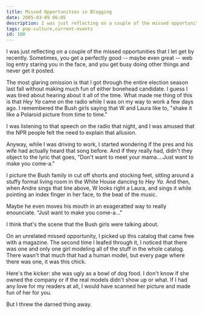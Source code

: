 ```yaml
---
title: Missed Opportunities in Blogging
date: 2005-03-09 06:05
description: I was just reflecting on a couple of the missed opportunities that I let get by recently. Sometimes, you get a perfectly good -- maybe even great -- web log entry staring you in the face, and you get busy doing other things and never get it posted.
tags: pop-culture,current-events
id: 100
---
```

I was just reflecting on a couple of the missed opportunities that I let get by recently. Sometimes, you get a perfectly good -- maybe even great -- web log entry staring you in the face, and you get busy doing other things and never get it posted.

The most glaring omission is that I got through the entire election season last fall without making much fun of either bonehead candidate. I guess I was tired about hearing about it all of the time.  What made me thing of this is that *Hey Ya* came on the radio while I was on my way to work a few days ago. I remembered the Bush girls saying that W and Laura like to, "shake it like a Polaroid picture from time to time."

I was listening to that speech on the radio that night, and I was amused that the NPR people felt the need to explain that allusion.

Anyway, while I was driving to work, I started wondering if the pres and his wife had actually heard that song before. And if they really had, didn't they object to the lyric that goes, "Don't want to meet your mama....Just want to make you come-a."

I picture the Bush family in cut off shorts and stocking feet, sitting around a stuffy formal living room in the White House dancing to *Hey Ya.* And then, when Andre sings that line above, W looks right a Laura, and sings it while pointing an index finger in her face, to the beat of the music. 

Maybe he even moves his mouth in an exageratted way to really enounciate.  "Just want to make you come-a..."

I think that's the scene that the Bush girls were talking about.

On an unrelated missed opportunity, I picked up this catalog that came free with a magazine. The second time I leafed through it, I noticed that there was one and only one girl modeling all of the stuff in the whole catalog. There wasn't that much that had a human model, but every page where there was one, it was this chick.

Here's the kicker: she was ugly as a bowl of dog food. I don't know if she owned the company or if the real models didn't show up or what. If I had any love for my readers at all, I would have scanned her picture and made fun of her for you.

But I threw the darned thing away.


